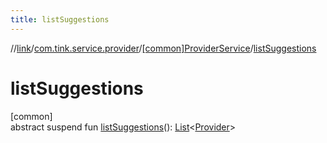 ```yaml
---
title: listSuggestions
---
```

//[link](../../../index.html)/[com.tink.service.provider](../index.html)/[[common]ProviderService](index.html)/[listSuggestions](list-suggestions.html)



# listSuggestions



[common]\
abstract suspend fun [listSuggestions](list-suggestions.html)(): [List](https://kotlinlang.org/api/latest/jvm/stdlib/kotlin.collections/-list/index.html)&lt;[Provider](../../com.tink.model.provider/[common]-provider/index.html)&gt;




